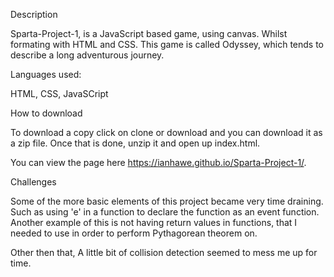 Description

Sparta-Project-1, is a JavaScript based game, using canvas. Whilst formating with HTML and CSS. This game is called Odyssey, which tends to describe a long adventurous journey.

Languages used:

HTML, CSS, JavaSCript

How to download

To download a copy click on clone or download and you can download it as a zip file. Once that is done, unzip it and open up index.html.

You can view the page here https://ianhawe.github.io/Sparta-Project-1/.

Challenges

Some of the more basic elements of this project became very time draining. Such as using 'e' in a function to declare the function as an event function. Another example of this is not having return values in functions, that I needed to use in order to perform Pythagorean theorem on.

Other then that, A little bit of collision detection seemed to mess me up for time.